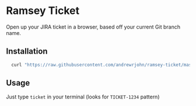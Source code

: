 # Ramsey Ticket

Open up your JIRA ticket in a browser, based off your current Git branch name.

## Installation

```bash
  curl "https://raw.githubusercontent.com/andrewrjohn/ramsey-ticket/master/install.sh" | sh
```

## Usage

Just type `ticket` in your terminal (looks for `TICKET-1234` pattern)
